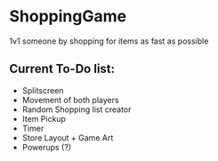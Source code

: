 # ShoppingGame
1v1 someone by shopping for items as fast as possible

## Current To-Do list:
- Splitscreen
- Movement of both players
- Random Shopping list creator
- Item Pickup
- Timer
- Store Layout + Game Art
- Powerups (?)
